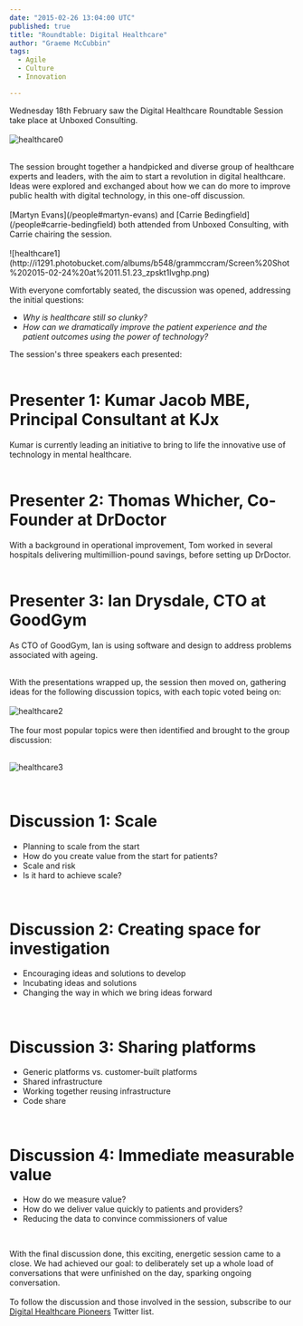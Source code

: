 ```yaml
---
date: "2015-02-26 13:04:00 UTC"
published: true
title: "Roundtable: Digital Healthcare"
author: "Graeme McCubbin"
tags:
  - Agile
  - Culture
  - Innovation

---
```


Wednesday 18th February saw the Digital Healthcare Roundtable Session take place at Unboxed Consulting.<br/>
<br/>
![healthcare0](http://i1291.photobucket.com/albums/b548/grammccram/DSC01779_zpsd4fmmo16.jpg)

<br/>
The session brought together a handpicked and diverse group of healthcare experts and leaders, with the aim to start a revolution in digital healthcare. Ideas were explored and exchanged about how we can do more to improve public health with digital technology, in this one-off discussion.<br/>
<br/>
[Martyn Evans](/people#martyn-evans) and [Carrie Bedingfield](/people#carrie-bedingfield) both attended from Unboxed Consulting, with Carrie chairing the session.<br/>
<br/>
![healthcare1](http://i1291.photobucket.com/albums/b548/grammccram/Screen%20Shot%202015-02-24%20at%2011.51.23_zpskt1lvghp.png)

With everyone comfortably seated, the discussion was opened, addressing the initial questions:<br/>

* <i>Why is healthcare still so clunky?</i><br/>
* <i>How can we dramatically improve the patient experience and the patient outcomes using the power of technology?</i><br/>

The session's three speakers each presented:<br/>
<br/>
<h1>Presenter 1: Kumar Jacob MBE, Principal Consultant at KJx</h1>

Kumar is currently leading an initiative to bring to life the innovative use of technology in mental healthcare.<br/>
<br/>

<h1>Presenter 2: Thomas Whicher, Co-Founder at DrDoctor</h1>

With a background in operational improvement, Tom worked in several hospitals delivering multimillion-pound savings, before setting up DrDoctor.<br/>
<br/>

<h1>Presenter 3: Ian Drysdale, CTO at GoodGym</h1>

As CTO of GoodGym, Ian is using software and design to address problems associated with ageing.<br/>
<br/>

With the presentations wrapped up, the session then moved on, gathering ideas for the following discussion topics, with each topic voted being on:<br/>
<br/>
![healthcare2](http://i1291.photobucket.com/albums/b548/grammccram/Screen%20Shot%202015-02-24%20at%2013.08.52_zpsr1tnaers.png)<br/>
<br/>
The four most popular topics were then identified and brought to the group discussion:<br/>
<br/>

![healthcare3](http://i1291.photobucket.com/albums/b548/grammccram/Screen%20Shot%202015-02-24%20at%2017.12.36_zps6x8herpg.png)

<br/>
<h1>Discussion 1: Scale</h1>

* Planning to scale from the start<br/>
* How do you create value from the start for patients?<br/>
* Scale and risk<br/>
* Is it hard to achieve scale?<br/>
<br/>

<h1>Discussion 2: Creating space for investigation</h1>

* Encouraging ideas and solutions to develop<br/>
* Incubating ideas and solutions<br/>
* Changing the way in which we bring ideas forward<br/>
<br/>

<h1>Discussion 3: Sharing platforms</h1>

* Generic platforms vs. customer-built platforms<br/>
* Shared infrastructure<br/>
* Working together reusing infrastructure<br/>
* Code share<br/>
<br/>

<h1>Discussion 4: Immediate measurable value</h1>

* How do we measure value?<br/>
* How do we deliver value quickly to patients and providers?<br/>
* Reducing the data to convince commissioners of value<br/>
<br/>

With the final discussion done, this exciting, energetic session came to a close. We had achieved our goal: to deliberately set up a whole load of conversations that were unfinished on the day, sparking ongoing conversation.<br/>
<br/>
To follow the discussion and those involved in the session, subscribe to our [Digital Healthcare Pioneers](https://twitter.com/Ubxd/lists/digital-health-pioneers1) Twitter list.

